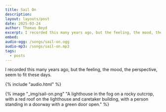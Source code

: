 ```yaml
---
title: Sail On
description: 
layout: layouts/post
date: 2025-03-24
author: Thomas Boyd
excerpt: I recorded this many years ago, but the feeling, the mood, the perspective, seem to fit these days. <br><br><i>This is an example of an audio only post. We can post MP3 files.</i>
embed:
audio-ogg: /songs/sail-on.ogg
audio-mp3: /songs/sail-on.mp3
tags:
  - posts
---
```


I recorded this many years ago, but the feeling, the mood, the perspective, seem to fit these days.

{% include "audio.html" %}

{% image "_img/sail-on.png" "A lighthouse in the fog on a rocky outcrop, with a red roof on the lighthouse and caretaker building, with a person standing in a doorway with a green door open." %}
